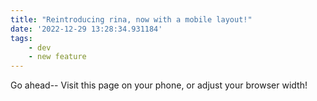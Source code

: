 ```yaml
---
title: "Reintroducing rina, now with a mobile layout!"
date: '2022-12-29 13:28:34.931184'
tags:
    - dev
    - new feature
---
```


Go ahead-- Visit this page on your phone, or adjust your browser width!